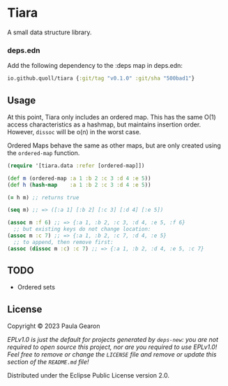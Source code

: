 # Tiara
A small data structure library.

### deps.edn

Add the following dependency to the :deps map in deps.edn:

```clojure
io.github.quoll/tiara {:git/tag "v0.1.0" :git/sha "500bad1"}
```

## Usage
At this point, Tiara only includes an ordered map. This has the same O(1) access characteristics as a hashmap, but maintains insertion order. However, `dissoc` will be o(n) in the worst case.

Ordered Maps behave the same as other maps, but are only created using the `ordered-map` function.

```clojure
(require '[tiara.data :refer [ordered-map]])

(def m (ordered-map :a 1 :b 2 :c 3 :d 4 :e 5))
(def h (hash-map    :a 1 :b 2 :c 3 :d 4 :e 5))

(= h m) ;; returns true

(seq m) ;; => ([:a 1] [:b 2] [:c 3] [:d 4] [:e 5])

(assoc m :f 6) ;; => {:a 1, :b 2, :c 3, :d 4, :e 5, :f 6}
  ;; but existing keys do not change location:
(assoc m :c 7) ;; => {:a 1, :b 2, :c 7, :d 4, :e 5}
  ;; to append, then remove first:
(assoc (dissoc m :c) :c 7) ;; => {:a 1, :b 2, :d 4, :e 5, :c 7}
```
## TODO
- Ordered sets

## License

Copyright © 2023 Paula Gearon

_EPLv1.0 is just the default for projects generated by `deps-new`: you are not_
_required to open source this project, nor are you required to use EPLv1.0!_
_Feel free to remove or change the `LICENSE` file and remove or update this_
_section of the `README.md` file!_

Distributed under the Eclipse Public License version 2.0.
